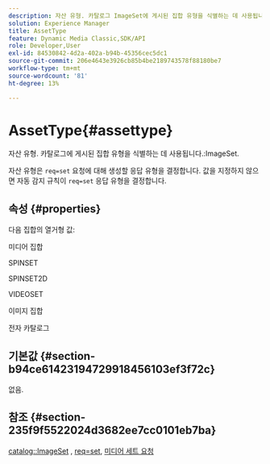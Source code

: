 ```yaml
---
description: 자산 유형. 카탈로그 ImageSet에 게시된 집합 유형을 식별하는 데 사용됩니다.
solution: Experience Manager
title: AssetType
feature: Dynamic Media Classic,SDK/API
role: Developer,User
exl-id: 84530842-4d2a-402a-b94b-45356cec5dc1
source-git-commit: 206e4643e3926cb85b4be2189743578f88180be7
workflow-type: tm+mt
source-wordcount: '81'
ht-degree: 13%

---
```


# AssetType{#assettype}

자산 유형. 카탈로그에 게시된 집합 유형을 식별하는 데 사용됩니다.:ImageSet.

자산 유형은 `req=set` 요청에 대해 생성할 응답 유형을 결정합니다. 값을 지정하지 않으면 자동 감지 규칙이 `req=set` 응답 유형을 결정합니다.

## 속성 {#properties}

다음 집합의 열거형 값:

미디어 집합

SPINSET

SPINSET2D

VIDEOSET

이미지 집합

전자 카탈로그

## 기본값 {#section-b94ce61423194729918456103ef3f72c}

없음.

## 참조 {#section-235f9f5522024d3682ee7cc0101eb7ba}

[catalog::ImageSet](../../../../../../is-api/image-catalog/image-serving-api-ref/c-image-catalog-reference/c-image-svg-data-reference/c-image-data-reference/r-imageset-cat.md#reference-4764d347afd64afdaede9a74c7565256) ,  [req=set](/help/aem-is-ir-api/is-api/http-ref/image-serving-api-ref/c-http-protocol-reference/c-command-reference/r-req/r-req.md),  [미디어 세트 요청](/help/aem-is-ir-api/is-api/http-ref/image-serving-api-ref/c-http-protocol-reference/c-syntax-and-features/r-media-set-requests.md)
